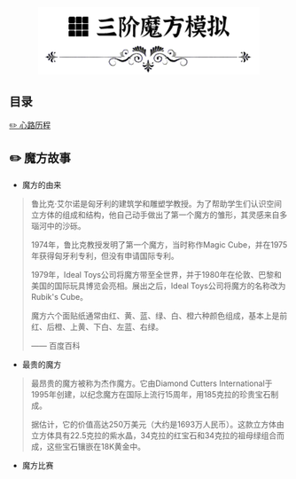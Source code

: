 <p align="center">
    <img width="400px" src="https://github.com/clos0710/Rubik-Cube/blob/master/img/Cube.png" />
</p>

## 目录

[✏️ 心路历程](https://github.com/clos0710/Rubik-Cube/tree/master#%EF%B8%8F-%E5%BF%83%E8%B7%AF%E5%8E%86%E7%A8%8B)

## ✏️ 魔方故事

- 魔方的由来

> 鲁比克·艾尔诺是匈牙利的建筑学和雕塑学教授。为了帮助学生们认识空间立方体的组成和结构，他自己动手做出了第一个魔方的雏形，其灵感来自多瑙河中的沙砾。
>
> 1974年，鲁比克教授发明了第一个魔方，当时称作Magic Cube，并在1975年获得匈牙利专利，但没有申请国际专利。
>
> 1979年，Ideal Toys公司将魔方带至全世界，并于1980年在伦敦、巴黎和美国的国际玩具博览会亮相。展出之后，Ideal Toys公司将魔方的名称改为Rubik's Cube。
>
> 魔方六个面贴纸通常由红、黄、蓝、绿、白、橙六种颜色组成，基本上是前红、后橙、上黄、下白、左蓝、右绿。
>
> —— 百度百科

- 最贵的魔方

> 最昂贵的魔方被称为杰作魔方。它由Diamond Cutters International于1995年创建，以纪念魔方在国际上流行15周年，用185克拉的珍贵宝石制成。
>
> 据估计，它的价值高达250万美元（大约是1693万人民币）。这款立方体由立方体具有22.5克拉的紫水晶，34克拉的红宝石和34克拉的祖母绿组合而成，这些宝石镶嵌在18K黄金中。

- 魔方比赛

> 